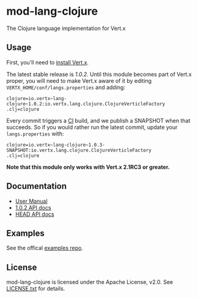 # mod-lang-clojure

The Clojure language implementation for Vert.x

## Usage

First, you'll need to [install Vert.x](http://vertx.io/install.html).

The latest stable release is *1.0.2*. Until this module becomes part
of Vert.x proper, you will need to make Vert.x aware of it by editing
`VERTX_HOME/conf/langs.properties` and adding:

    clojure=io.vertx~lang-clojure~1.0.2:io.vertx.lang.clojure.ClojureVerticleFactory
    .clj=clojure


Every commit triggers a [CI](https://vertx.ci.cloudbees.com/job/vert.x-mod-lang-clojure/)
build, and we publish a SNAPSHOT when that succeeds. So if you would
rather run the latest commit, update your `langs.properties` with:

    clojure=io.vertx~lang-clojure~1.0.3-SNAPSHOT:io.vertx.lang.clojure.ClojureVerticleFactory
    .clj=clojure

**Note that this module only works with Vert.x 2.1RC3 or greater.**

## Documentation

* [User Manual](http://vertx.io/core_manual_clojure.html)
* [1.0.2 API docs](http://vertx.io/mod-lang-clojure/docs/1.0.2/index.html)
* [HEAD API docs](https://vertx.ci.cloudbees.com/job/vert.x-mod-lang-clojure/lastSuccessfulBuild/artifact/api/target/html-docs/index.html)

## Examples

See the offical [examples repo](https://github.com/vert-x/vertx-examples/tree/master/src/raw/clojure#mod-lang-clojure-examples).

## License

mod-lang-clojure is licensed under the Apache License, v2.0. See
[LICENSE.txt](LICENSE.txt) for details.
